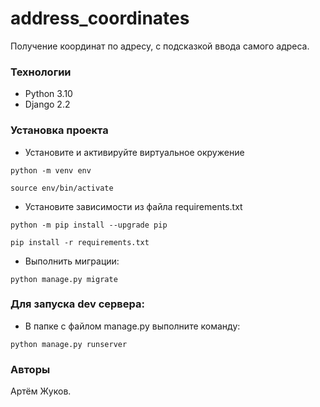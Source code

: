 # address_coordinates
Получение координат по адресу, с подсказкой ввода самого адреса.

### Технологии
* Python 3.10
* Django 2.2

### Установка проекта
- Установите и активируйте виртуальное окружение
```
python -m venv env
```
```
source env/bin/activate
```
- Установите зависимости из файла requirements.txt
```
python -m pip install --upgrade pip
```
```
pip install -r requirements.txt
```
- Выполнить миграции:
```
python manage.py migrate
```
### Для запуска dev сервера:
- В папке с файлом manage.py выполните команду:
```
python manage.py runserver
``` 
### Авторы
Артём Жуков. 
